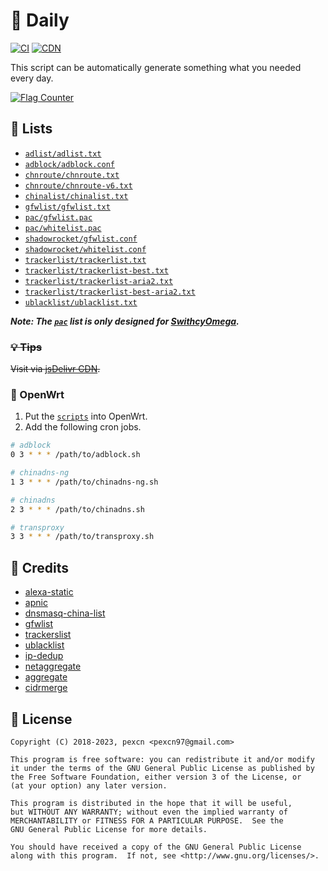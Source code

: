 # 📅 Daily

[![CI](https://github.com/pexcn/daily/workflows/CI/badge.svg)](https://github.com/pexcn/daily/actions)
[![CDN](https://data.jsdelivr.com/v1/package/gh/pexcn/daily/badge/day)](https://cdn.jsdelivr.net/gh/pexcn/daily@gh-pages/)

This script can be automatically generate something what you needed every day.

[![Flag Counter](https://s04.flagcounter.com/countxl/jtlp/bg_FFFFFF/txt_000000/border_CCCCCC/columns_2/maxflags_10/viewers_3/labels_1/pageviews_1/flags_0/percent_0/)](https://info.flagcounter.com/jtlp)

## 🍭 Lists

- [`adlist/adlist.txt`](https://raw.githubusercontent.com/pexcn/daily/gh-pages/adlist/adlist.txt)
- [`adblock/adblock.conf`](https://raw.githubusercontent.com/pexcn/daily/gh-pages/adblock/adblock.conf)
- [`chnroute/chnroute.txt`](https://raw.githubusercontent.com/pexcn/daily/gh-pages/chnroute/chnroute.txt)
- [`chnroute/chnroute-v6.txt`](https://raw.githubusercontent.com/pexcn/daily/gh-pages/chnroute/chnroute-v6.txt)
- [`chinalist/chinalist.txt`](https://raw.githubusercontent.com/pexcn/daily/gh-pages/chinalist/chinalist.txt)
- [`gfwlist/gfwlist.txt`](https://raw.githubusercontent.com/pexcn/daily/gh-pages/gfwlist/gfwlist.txt)
- [`pac/gfwlist.pac`](https://raw.githubusercontent.com/pexcn/daily/gh-pages/pac/gfwlist.pac)
- [`pac/whitelist.pac`](https://raw.githubusercontent.com/pexcn/daily/gh-pages/pac/whitelist.pac)
- [`shadowrocket/gfwlist.conf`](https://raw.githubusercontent.com/pexcn/daily/gh-pages/shadowrocket/gfwlist.conf)
- [`shadowrocket/whitelist.conf`](https://raw.githubusercontent.com/pexcn/daily/gh-pages/shadowrocket/whitelist.conf)
- [`trackerlist/trackerlist.txt`](https://raw.githubusercontent.com/pexcn/daily/gh-pages/trackerlist/trackerlist.txt)
- [`trackerlist/trackerlist-best.txt`](https://raw.githubusercontent.com/pexcn/daily/gh-pages/trackerlist/trackerlist-best.txt)
- [`trackerlist/trackerlist-aria2.txt`](https://raw.githubusercontent.com/pexcn/daily/gh-pages/trackerlist/trackerlist-aria2.txt)
- [`trackerlist/trackerlist-best-aria2.txt`](https://raw.githubusercontent.com/pexcn/daily/gh-pages/trackerlist/trackerlist-best-aria2.txt)
- [`ublacklist/ublacklist.txt`](https://raw.githubusercontent.com/pexcn/daily/gh-pages/ublacklist/ublacklist.txt)

***Note: The [`pac`](https://github.com/pexcn/daily/tree/gh-pages/pac) list is only designed for [SwithcyOmega](https://github.com/FelisCatus/SwitchyOmega).***

### ~~💡 Tips~~

~~Visit via [jsDelivr CDN](https://cdn.jsdelivr.net/gh/pexcn/daily@gh-pages/).~~

### 📡 OpenWrt

1. Put the [`scripts`](openwrt) into OpenWrt.
2. Add the following cron jobs.

```bash
# adblock
0 3 * * * /path/to/adblock.sh

# chinadns-ng
1 3 * * * /path/to/chinadns-ng.sh

# chinadns
2 3 * * * /path/to/chinadns.sh

# transproxy
3 3 * * * /path/to/transproxy.sh
```

## 🙌 Credits

- [alexa-static](https://s3.amazonaws.com/alexa-static/top-1m.csv.zip)
- [apnic](https://ftp.apnic.net/apnic/stats/apnic/delegated-apnic-latest)
- [dnsmasq-china-list](https://github.com/felixonmars/dnsmasq-china-list)
- [gfwlist](https://github.com/gfwlist/gfwlist)
- [trackerslist](https://github.com/ngosang/trackerslist)
- [ublacklist](https://github.com/pexcn/ublacklist)
- [ip-dedup](https://github.com/dywisor/ip-dedup)
- [netaggregate](https://github.com/afpd/netaggregate)
- [aggregate](https://ftp.isc.org/isc/aggregate/)
- [cidrmerge](http://cidrmerge.sourceforge.net)

## 📝 License

```
Copyright (C) 2018-2023, pexcn <pexcn97@gmail.com>

This program is free software: you can redistribute it and/or modify
it under the terms of the GNU General Public License as published by
the Free Software Foundation, either version 3 of the License, or
(at your option) any later version.

This program is distributed in the hope that it will be useful,
but WITHOUT ANY WARRANTY; without even the implied warranty of
MERCHANTABILITY or FITNESS FOR A PARTICULAR PURPOSE.  See the
GNU General Public License for more details.

You should have received a copy of the GNU General Public License
along with this program.  If not, see <http://www.gnu.org/licenses/>.
```
